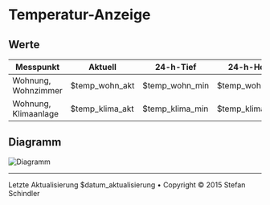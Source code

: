 # Temperatur-Anzeige
## Werte
Messpunkt | Aktuell | 24-h-Tief | 24-h-Hoch
--- | --- | --- | ---
Wohnung, Wohnzimmer | $temp_wohn_akt | $temp_wohn_min | $temp_wohn_max
Wohnung, Klimaanlage | $temp_klima_akt | $temp_klima_min | $temp_klima_max

## Diagramm
![Diagramm]($bild_diagramm)

---
    
Letzte Aktualisierung $datum_aktualisierung • Copyright © 2015 Stefan Schindler
